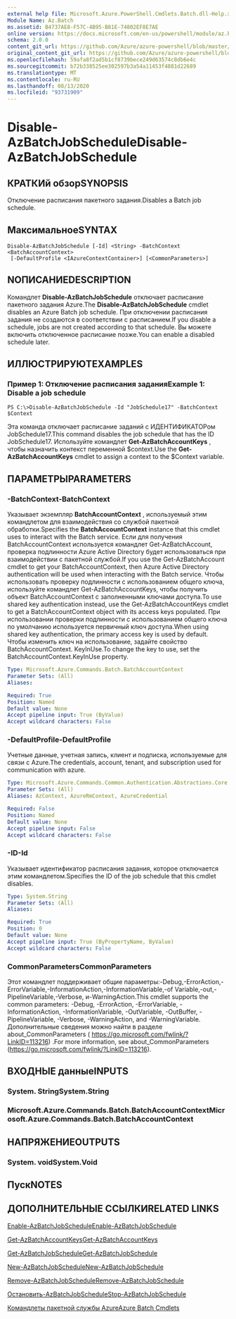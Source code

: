 ```yaml
---
external help file: Microsoft.Azure.PowerShell.Cmdlets.Batch.dll-Help.xml
Module Name: Az.Batch
ms.assetid: B4737AE8-F57C-4B95-B81E-74802EF8E7AE
online version: https://docs.microsoft.com/en-us/powershell/module/az.batch/disable-azbatchjobschedule
schema: 2.0.0
content_git_url: https://github.com/Azure/azure-powershell/blob/master/src/Batch/Batch/help/Disable-AzBatchJobSchedule.md
original_content_git_url: https://github.com/Azure/azure-powershell/blob/master/src/Batch/Batch/help/Disable-AzBatchJobSchedule.md
ms.openlocfilehash: 59afa8f2ad5b1cf8739bece249d63574c8db6e4c
ms.sourcegitcommit: b72b338525ee302597b3a54a11453f4881d22689
ms.translationtype: MT
ms.contentlocale: ru-RU
ms.lasthandoff: 08/13/2020
ms.locfileid: "93731909"
---
```

# <span data-ttu-id="4abda-101">Disable-AzBatchJobSchedule</span><span class="sxs-lookup"><span data-stu-id="4abda-101">Disable-AzBatchJobSchedule</span></span>

## <span data-ttu-id="4abda-102">КРАТКИй обзор</span><span class="sxs-lookup"><span data-stu-id="4abda-102">SYNOPSIS</span></span>
<span data-ttu-id="4abda-103">Отключение расписания пакетного задания.</span><span class="sxs-lookup"><span data-stu-id="4abda-103">Disables a Batch job schedule.</span></span>

## <span data-ttu-id="4abda-104">Максимальное</span><span class="sxs-lookup"><span data-stu-id="4abda-104">SYNTAX</span></span>

```
Disable-AzBatchJobSchedule [-Id] <String> -BatchContext <BatchAccountContext>
 [-DefaultProfile <IAzureContextContainer>] [<CommonParameters>]
```

## <span data-ttu-id="4abda-105">NОПИСАНИЕ</span><span class="sxs-lookup"><span data-stu-id="4abda-105">DESCRIPTION</span></span>
<span data-ttu-id="4abda-106">Командлет **Disable-AzBatchJobSchedule** отключает расписание пакетного задания Azure.</span><span class="sxs-lookup"><span data-stu-id="4abda-106">The **Disable-AzBatchJobSchedule** cmdlet disables an Azure Batch job schedule.</span></span>
<span data-ttu-id="4abda-107">При отключении расписания задания не создаются в соответствии с расписанием.</span><span class="sxs-lookup"><span data-stu-id="4abda-107">If you disable a schedule, jobs are not created according to that schedule.</span></span>
<span data-ttu-id="4abda-108">Вы можете включить отключенное расписание позже.</span><span class="sxs-lookup"><span data-stu-id="4abda-108">You can enable a disabled schedule later.</span></span>

## <span data-ttu-id="4abda-109">ИЛЛЮСТРИРУЮТ</span><span class="sxs-lookup"><span data-stu-id="4abda-109">EXAMPLES</span></span>

### <span data-ttu-id="4abda-110">Пример 1: Отключение расписания задания</span><span class="sxs-lookup"><span data-stu-id="4abda-110">Example 1: Disable a job schedule</span></span>
```
PS C:\>Disable-AzBatchJobSchedule -Id "JobSchedule17" -BatchContext $Context
```

<span data-ttu-id="4abda-111">Эта команда отключает расписание заданий с ИДЕНТИФИКАТОРом JobSchedule17.</span><span class="sxs-lookup"><span data-stu-id="4abda-111">This command disables the job schedule that has the ID JobSchedule17.</span></span>
<span data-ttu-id="4abda-112">Используйте командлет **Get-AzBatchAccountKeys** , чтобы назначить контекст переменной $context.</span><span class="sxs-lookup"><span data-stu-id="4abda-112">Use the **Get-AzBatchAccountKeys** cmdlet to assign a context to the $Context variable.</span></span>

## <span data-ttu-id="4abda-113">ПАРАМЕТРЫ</span><span class="sxs-lookup"><span data-stu-id="4abda-113">PARAMETERS</span></span>

### <span data-ttu-id="4abda-114">-BatchContext</span><span class="sxs-lookup"><span data-stu-id="4abda-114">-BatchContext</span></span>
<span data-ttu-id="4abda-115">Указывает экземпляр **BatchAccountContext** , используемый этим командлетом для взаимодействия со службой пакетной обработки.</span><span class="sxs-lookup"><span data-stu-id="4abda-115">Specifies the **BatchAccountContext** instance that this cmdlet uses to interact with the Batch service.</span></span>
<span data-ttu-id="4abda-116">Если для получения BatchAccountContext используется командлет Get-AzBatchAccount, проверка подлинности Azure Active Directory будет использоваться при взаимодействии с пакетной службой.</span><span class="sxs-lookup"><span data-stu-id="4abda-116">If you use the Get-AzBatchAccount cmdlet to get your BatchAccountContext, then Azure Active Directory authentication will be used when interacting with the Batch service.</span></span> <span data-ttu-id="4abda-117">Чтобы использовать проверку подлинности с использованием общего ключа, используйте командлет Get-AzBatchAccountKeys, чтобы получить объект BatchAccountContext с заполненными ключами доступа.</span><span class="sxs-lookup"><span data-stu-id="4abda-117">To use shared key authentication instead, use the Get-AzBatchAccountKeys cmdlet to get a BatchAccountContext object with its access keys populated.</span></span> <span data-ttu-id="4abda-118">При использовании проверки подлинности с использованием общего ключа по умолчанию используется первичный ключ доступа.</span><span class="sxs-lookup"><span data-stu-id="4abda-118">When using shared key authentication, the primary access key is used by default.</span></span> <span data-ttu-id="4abda-119">Чтобы изменить ключ на использование, задайте свойство BatchAccountContext. KeyInUse.</span><span class="sxs-lookup"><span data-stu-id="4abda-119">To change the key to use, set the BatchAccountContext.KeyInUse property.</span></span>

```yaml
Type: Microsoft.Azure.Commands.Batch.BatchAccountContext
Parameter Sets: (All)
Aliases:

Required: True
Position: Named
Default value: None
Accept pipeline input: True (ByValue)
Accept wildcard characters: False
```

### <span data-ttu-id="4abda-120">-DefaultProfile</span><span class="sxs-lookup"><span data-stu-id="4abda-120">-DefaultProfile</span></span>
<span data-ttu-id="4abda-121">Учетные данные, учетная запись, клиент и подписка, используемые для связи с Azure.</span><span class="sxs-lookup"><span data-stu-id="4abda-121">The credentials, account, tenant, and subscription used for communication with azure.</span></span>

```yaml
Type: Microsoft.Azure.Commands.Common.Authentication.Abstractions.Core.IAzureContextContainer
Parameter Sets: (All)
Aliases: AzContext, AzureRmContext, AzureCredential

Required: False
Position: Named
Default value: None
Accept pipeline input: False
Accept wildcard characters: False
```

### <span data-ttu-id="4abda-122">-ID</span><span class="sxs-lookup"><span data-stu-id="4abda-122">-Id</span></span>
<span data-ttu-id="4abda-123">Указывает идентификатор расписания задания, которое отключается этим командлетом.</span><span class="sxs-lookup"><span data-stu-id="4abda-123">Specifies the ID of the job schedule that this cmdlet disables.</span></span>

```yaml
Type: System.String
Parameter Sets: (All)
Aliases:

Required: True
Position: 0
Default value: None
Accept pipeline input: True (ByPropertyName, ByValue)
Accept wildcard characters: False
```

### <span data-ttu-id="4abda-124">CommonParameters</span><span class="sxs-lookup"><span data-stu-id="4abda-124">CommonParameters</span></span>
<span data-ttu-id="4abda-125">Этот командлет поддерживает общие параметры:-Debug,-ErrorAction,-ErrorVariable,-InformationAction,-InformationVariable,-of Variable,-out,-PipelineVariable,-Verbose, и-WarningAction.</span><span class="sxs-lookup"><span data-stu-id="4abda-125">This cmdlet supports the common parameters: -Debug, -ErrorAction, -ErrorVariable, -InformationAction, -InformationVariable, -OutVariable, -OutBuffer, -PipelineVariable, -Verbose, -WarningAction, and -WarningVariable.</span></span> <span data-ttu-id="4abda-126">Дополнительные сведения можно найти в разделе about_CommonParameters ( https://go.microsoft.com/fwlink/?LinkID=113216) .</span><span class="sxs-lookup"><span data-stu-id="4abda-126">For more information, see about_CommonParameters (https://go.microsoft.com/fwlink/?LinkID=113216).</span></span>

## <span data-ttu-id="4abda-127">ВХОДНЫЕ данные</span><span class="sxs-lookup"><span data-stu-id="4abda-127">INPUTS</span></span>

### <span data-ttu-id="4abda-128">System. String</span><span class="sxs-lookup"><span data-stu-id="4abda-128">System.String</span></span>

### <span data-ttu-id="4abda-129">Microsoft.Azure.Commands.Batch.BatchAccountContext</span><span class="sxs-lookup"><span data-stu-id="4abda-129">Microsoft.Azure.Commands.Batch.BatchAccountContext</span></span>

## <span data-ttu-id="4abda-130">НАПРЯЖЕНИЕ</span><span class="sxs-lookup"><span data-stu-id="4abda-130">OUTPUTS</span></span>

### <span data-ttu-id="4abda-131">System. void</span><span class="sxs-lookup"><span data-stu-id="4abda-131">System.Void</span></span>

## <span data-ttu-id="4abda-132">Пуск</span><span class="sxs-lookup"><span data-stu-id="4abda-132">NOTES</span></span>

## <span data-ttu-id="4abda-133">ДОПОЛНИТЕЛЬНЫЕ ССЫЛКИ</span><span class="sxs-lookup"><span data-stu-id="4abda-133">RELATED LINKS</span></span>

[<span data-ttu-id="4abda-134">Enable-AzBatchJobSchedule</span><span class="sxs-lookup"><span data-stu-id="4abda-134">Enable-AzBatchJobSchedule</span></span>](./Enable-AzBatchJobSchedule.md)

[<span data-ttu-id="4abda-135">Get-AzBatchAccountKeys</span><span class="sxs-lookup"><span data-stu-id="4abda-135">Get-AzBatchAccountKeys</span></span>](./Get-AzBatchAccountKey.md)

[<span data-ttu-id="4abda-136">Get-AzBatchJobSchedule</span><span class="sxs-lookup"><span data-stu-id="4abda-136">Get-AzBatchJobSchedule</span></span>](./Get-AzBatchJobSchedule.md)

[<span data-ttu-id="4abda-137">New-AzBatchJobSchedule</span><span class="sxs-lookup"><span data-stu-id="4abda-137">New-AzBatchJobSchedule</span></span>](./New-AzBatchJobSchedule.md)

[<span data-ttu-id="4abda-138">Remove-AzBatchJobSchedule</span><span class="sxs-lookup"><span data-stu-id="4abda-138">Remove-AzBatchJobSchedule</span></span>](./Remove-AzBatchJobSchedule.md)

[<span data-ttu-id="4abda-139">Остановить-AzBatchJobSchedule</span><span class="sxs-lookup"><span data-stu-id="4abda-139">Stop-AzBatchJobSchedule</span></span>](./Stop-AzBatchJobSchedule.md)

[<span data-ttu-id="4abda-140">Командлеты пакетной службы Azure</span><span class="sxs-lookup"><span data-stu-id="4abda-140">Azure Batch Cmdlets</span></span>](/powershell/module/az.batch)


